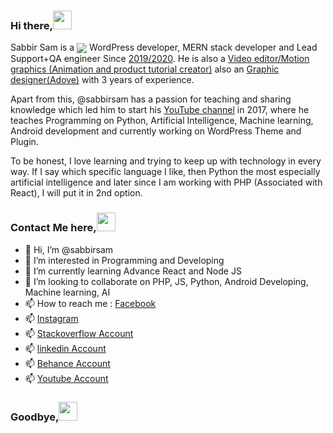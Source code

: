 
### Hi there,<img src="https://i.pinimg.com/originals/95/c1/0b/95c10ba02011d6474b609c9b5adcc411.gif" width="30">

Sabbir Sam is a <a href="https://www.youtube.com/channel/UCSuyK8ufCNX-eO4WQJ5u5tA"><img align="center" src="https://img.shields.io/badge/Full%20Stack-Engineer-brightgreen"/></a> WordPress developer, MERN stack developer and Lead Support+QA engineer Since <a href="https://www.facebook.com/wppool.dev/">2019/2020</a>.
He is also a <a href="#">Video editor/Motion graphics (Animation and product tutorial creator)</a> also an <a href="https://www.behance.net/mdsabbirahmed-sam">Graphic designer(Adove)</a> with 3 years of experience.

Apart from this, @sabbirsam has a passion for teaching and sharing knowledge which led him to start his [YouTube channel](https://www.youtube.com/channel/UCSuyK8ufCNX-eO4WQJ5u5tA) in 2017, where he teaches Programming on Python, Artificial Intelligence, Machine learning, Android development and currently working on WordPress Theme and Plugin.

To be honest, I love learning and trying to keep up with technology in every way. If I say which specific language I like, then Python the most especially artificial intelligence and later since I am working with PHP (Associated with React), I will put it in 2nd option.

</p>

### Contact Me here,<img src="https://i.pinimg.com/originals/95/c1/0b/95c10ba02011d6474b609c9b5adcc411.gif" width="30">
- 👋 Hi, I’m @sabbirsam
- 👀 I’m interested in Programming and Developing
- 🌱 I’m currently learning Advance React and Node JS
- 💞️ I’m looking to collaborate on PHP, JS, Python, Android Developing, Machine learning, AI 
- 📫 How to reach me : [Facebook](https://www.facebook.com/itssabbirsam/) 
- 📫 [Instagram](https://www.instagram.com/_sabbirahmedsam/)
- 📫 [Stackoverflow Account](https://stackoverflow.com/users/15795183/sabbir-sam?fbclid=IwAR0002Z0Zu6olKuHLBhmS5Rm95jaBB6O3lcWD6dYuOiOQsmSDBc-H0q3CH8)
- 📫 [linkedin Account](https://www.linkedin.com/in/md-sabbir-ahmed-sam-wp)
- 📫 [Behance Account](https://www.behance.net/mdsabbirahmed-sam)
- 📫 [Youtube Account](https://www.behance.net/mdsabbirahmed-sam](https://www.youtube.com/channel/UCSuyK8ufCNX-eO4WQJ5u5tA))

### Goodbye,<img src="https://i.pinimg.com/originals/95/c1/0b/95c10ba02011d6474b609c9b5adcc411.gif" width="30">
